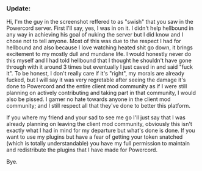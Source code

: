 ### Update:
Hi, I'm the guy in the screenshot reffered to as "swish" that you saw in the Powercord server. First I'll say, yes, I was in on it. I didn't help hellbound in any way in achieving his goal of nuking the server but I did know and I chose not to tell anyone. Most of this was due to the respect I had for hellbound and also because I love watching heated shit go down, it brings excitement to my mostly dull and mundane life. I would honestly never do this myself and I had told hellbound that I thought he shouldn't have gone through with it around 3 times but eventually I just caved in and said "fuck it". To be honest, I don't really care if it's "right", my morals are already fucked, but I will say it was very regretable after seeing the damage it's done to Powercord and the entire client mod community as if I were still planning on actively contributing and taking part in that community, I would also be pissed. I garner no hate towards anyone in the client mod community; and I still respect all that they've done to better this platform.

If you where my friend and your sad to see me go I'll just say that I was already planning on leaving the client mod community, obviously this isn't exactly what I had in mind for my departure but what's done is done. If you want to use my plugins but have a fear of getting your token snatched (which is totally understandable) you have my full permission to maintain and redistribute the plugins that I have made for Powercord. 

Bye.
